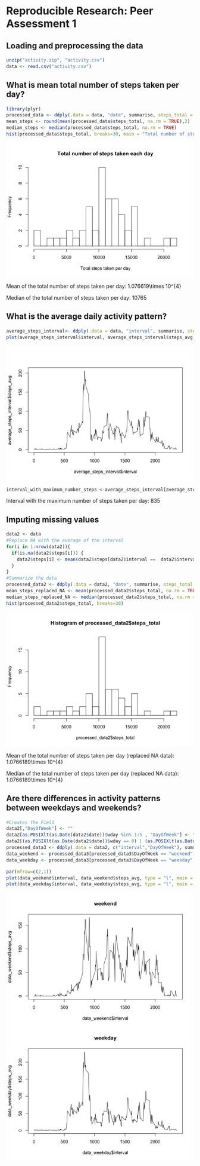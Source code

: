 # Reproducible Research: Peer Assessment 1


## Loading and preprocessing the data


```r
unzip("activity.zip", "activity.csv")
data <- read.csv("activity.csv")
```

## What is mean total number of steps taken per day?


```r
library(plyr)
processed_data <- ddply(.data = data, "date", summarise, steps_total = sum(steps))
mean_steps <- round(mean(processed_data$steps_total, na.rm = TRUE),2)
median_steps <- median(processed_data$steps_total, na.rm = TRUE)
hist(processed_data$steps_total, breaks=30, main = "Total number of steps taken each day", xlab="Total steps taken per day")
```

![](PA1_template_files/figure-html/unnamed-chunk-2-1.png) 

Mean of the total number of steps taken per day: 1.076619\times 10^{4}

Median of the total number of steps taken per day: 10765

## What is the average daily activity pattern?


```r
average_steps_interval<- ddply(.data = data, "interval", summarise, steps_avg = mean(steps, na.rm=TRUE))
plot(average_steps_interval$interval, average_steps_interval$steps_avg, type = "l")
```

![](PA1_template_files/figure-html/unnamed-chunk-3-1.png) 

```r
interval_with_maximum_number_steps <-average_steps_interval[average_steps_interval$steps_avg == max(average_steps_interval$steps_avg),1]
```

Interval with the maximum number of steps taken per day: 835

## Imputing missing values


```r
data2 <- data
#Replace NA with the average of the interval
for(i in 1:nrow(data2)){
  if(is.na(data2$steps[i])) {
    data2$steps[i] <- mean(data2$steps[data2$interval ==  data2$interval[i]], na.rm = TRUE)
  }
}
#Summarize the data
processed_data2 <- ddply(.data = data2, "date", summarise, steps_total = sum(steps))
mean_steps_replaced_NA <- mean(processed_data2$steps_total, na.rm = TRUE)
median_steps_replaced_NA <- median(processed_data2$steps_total, na.rm = TRUE)
hist(processed_data2$steps_total, breaks=30)
```

![](PA1_template_files/figure-html/unnamed-chunk-4-1.png) 

Mean of the total number of steps taken per day (replaced NA data): 1.0766189\times 10^{4}

Median of the total number of steps taken per day (replaced NA data): 1.0766189\times 10^{4}

## Are there differences in activity patterns between weekdays and weekends?


```r
#Creates the Field
data2[,"DayOfWeek"] <- ""
data2[as.POSIXlt(as.Date(data2$date))$wday %in% 1:5 , "DayOfWeek"] <- "weekday"
data2[(as.POSIXlt(as.Date(data2$date))$wday == 0) | (as.POSIXlt(as.Date(data2$date))$wday == 6) , "DayOfWeek"] <- "weekend"
processed_data3 <- ddply(.data = data2, c("interval","DayOfWeek"), summarise, steps_avg = mean(steps))
data_weekend <- processed_data3[processed_data3$DayOfWeek == "weekend",]
data_weekday <- processed_data3[processed_data3$DayOfWeek == "weekday",]
```

```r
par(mfrow=c(2,1))
plot(data_weekend$interval, data_weekend$steps_avg, type = "l", main = "weekend")
plot(data_weekday$interval, data_weekday$steps_avg, type = "l", main = "weekday")
```

![](PA1_template_files/figure-html/unnamed-chunk-6-1.png) 
